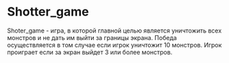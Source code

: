 # Shotter_game
Shoter_game - игра, в которой главной целью является уничтожить всех монстров и не дать им выйти за границы экрана. Победа осуществляется в том случае если игрок уничтожит 10 монстров. Игрок проиграет если за экран выйдет 3 или более монстров.

